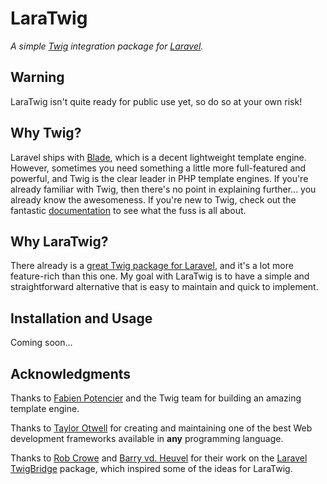 # LaraTwig

_A simple [Twig](http://twig.sensiolabs.org/) integration package for [Laravel](http://laravel.com/)._

## Warning

LaraTwig isn't quite ready for public use yet, so do so at your own risk!

## Why Twig?

Laravel ships with [Blade](http://laravel.com/docs/templates#blade-templating), which is a decent lightweight template engine. However, sometimes you need something a little more full-featured and powerful, and Twig is the clear leader in PHP template engines. If you're already familiar with Twig, then there's no point in explaining further... you already know the awesomeness. If you're new to Twig, check out the fantastic [documentation](http://twig.sensiolabs.org/documentation) to see what the fuss is all about.

## Why LaraTwig?

There already is a [great Twig package for Laravel](https://github.com/rcrowe/TwigBridge), and it's a lot more feature-rich than this one. My goal with LaraTwig is to have a simple and straightforward alternative that is easy to maintain and quick to implement.

## Installation and Usage

Coming soon...

## Acknowledgments

Thanks to [Fabien Potencier](https://github.com/fabpot) and the Twig team for building an amazing template engine.

Thanks to [Taylor Otwell](https://github.com/taylorotwell) for creating and maintaining one of the best Web development frameworks available in **any** programming language.

Thanks to [Rob Crowe](https://github.com/rcrowe) and [Barry vd. Heuvel](https://github.com/barryvdh) for their work on the [Laravel TwigBridge](https://github.com/rcrowe/TwigBridge) package, which inspired some of the ideas for LaraTwig.